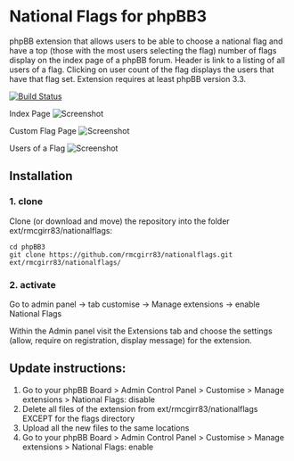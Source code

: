 # National Flags for phpBB3

phpBB extension that allows users to be able to choose a national flag and have a top (those with the most users selecting the flag) number of flags display on the index page of a phpBB forum.  Header is link to a listing of all users of a flag.  Clicking on user count of the flag displays the users that have that flag set.  Extension requires at least phpBB version 3.3.

[![Build Status](https://github.com/rmcgirr83/nationalflags/workflows/Tests/badge.svg)](https://github.com/rmcgirr83/nationalflags/actions)

Index Page
![Screenshot](index_page.jpg)

Custom Flag Page
![Screenshot](all_flags_of_users.jpg)

Users of a Flag
![Screenshot](users_of_flag.jpg)

## Installation

### 1. clone
Clone (or download and move) the repository into the folder ext/rmcgirr83/nationalflags:

```
cd phpBB3
git clone https://github.com/rmcgirr83/nationalflags.git ext/rmcgirr83/nationalflags/
```

### 2. activate
Go to admin panel -> tab customise -> Manage extensions -> enable National Flags

Within the Admin panel visit the Extensions tab and choose the settings (allow, require on registration, display message) for the extension.

## Update instructions:
1. Go to your phpBB Board > Admin Control Panel > Customise > Manage extensions > National Flags: disable
2. Delete all files of the extension from ext/rmcgirr83/nationalflags EXCEPT for the flags directory
3. Upload all the new files to the same locations
4. Go to your phpBB Board > Admin Control Panel > Customise > Manage extensions > National Flags: enable
